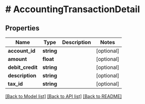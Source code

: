 # # AccountingTransactionDetail

## Properties

Name | Type | Description | Notes
------------ | ------------- | ------------- | -------------
**account_id** | **string** |  | [optional]
**amount** | **float** |  | [optional]
**debit_credit** | **string** |  | [optional]
**description** | **string** |  | [optional]
**tax_id** | **string** |  | [optional]

[[Back to Model list]](../../README.md#models) [[Back to API list]](../../README.md#endpoints) [[Back to README]](../../README.md)

